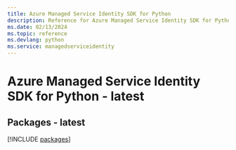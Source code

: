 ```yaml
---
title: Azure Managed Service Identity SDK for Python
description: Reference for Azure Managed Service Identity SDK for Python
ms.date: 02/13/2024
ms.topic: reference
ms.devlang: python
ms.service: managedserviceidentity
---
```

# Azure Managed Service Identity SDK for Python - latest
## Packages - latest
[!INCLUDE [packages](managed-service-identity-index.md)]